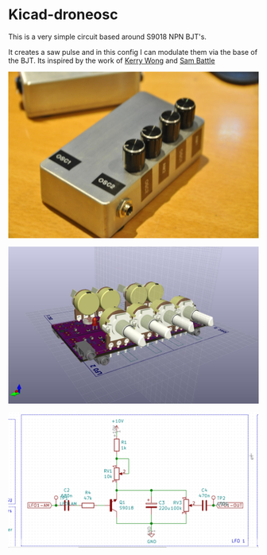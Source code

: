 # Kicad-droneosc

This is a very simple circuit based around S9018 NPN BJT's.

It creates a saw pulse and in this config I can modulate them via the base of the BJT. Its inspired by the work of [Kerry Wong](http://www.kerrywong.com/2014/03/19/bjt-in-reverse-avalanche-mode/) and [Sam Battle](https://www.lookmumnocomputer.com/projects/#/simplest-oscillator/)

![OSC](Osc.jpg)

![3D](Kicad_Drone_osc_3d.png)

![Schematic](Kicad_Drone_osc_sch.png)
